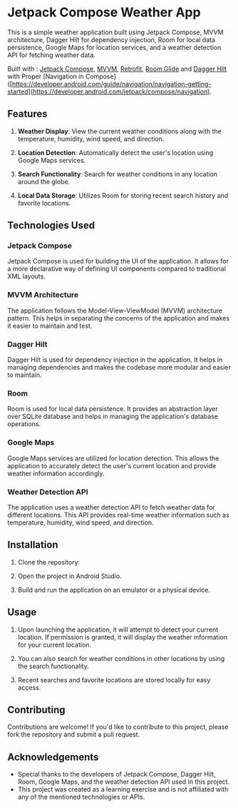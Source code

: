 # Jetpack Compose Weather App

This is a simple weather application built using Jetpack Compose, MVVM architecture, Dagger Hilt for dependency injection, Room for local data persistence, Google Maps for location services, and a weather detection API for fetching weather data.


Built with  : [Jetpack Compose](https://developer.android.com/courses/jetpack-compose/course?gad_source=1&gclid=CjwKCAjwkuqvBhAQEiwA65XxQJ6iKaj_gYEWfpVjaEcHSa7lKuzhG82680HbKaNn4GI_L-CRjCLvTxoCbLQQAvD_BwE&gclsrc=aw.ds), [MVVM](https://developer.android.com/topic/libraries/architecture/viewmodel?gclid=CjwKCAjw5dqgBhBNEiwA7PryaEGGNXBuF_269i5vAml9SedixRgYXYfktdB8NOZm__qJWmdN6hpUahoC2IQQAvD_BwE&gclsrc=aw.ds#kotlin_1), [Retrofit](https://square.github.io/retrofit/), [Room](https://developer.android.com/training/data-storage/room),[Glide](https://github.com/bumptech/glide) and [Dagger Hilt](https://developer.android.com/training/dependency-injection/hilt-android) with Proper [Navigation in Compose]([https://developer.android.com/guide/navigation/navigation-getting-started](https://developer.android.com/jetpack/compose/navigation).

## Features

1. **Weather Display**: View the current weather conditions along with the temperature, humidity, wind speed, and direction.

2. **Location Detection**: Automatically detect the user's location using Google Maps services.

3. **Search Functionality**: Search for weather conditions in any location around the globe.

4. **Local Data Storage**: Utilizes Room for storing recent search history and favorite locations.

## Technologies Used

### Jetpack Compose
Jetpack Compose is used for building the UI of the application. It allows for a more declarative way of defining UI components compared to traditional XML layouts.

### MVVM Architecture
The application follows the Model-View-ViewModel (MVVM) architecture pattern. This helps in separating the concerns of the application and makes it easier to maintain and test.

### Dagger Hilt
Dagger Hilt is used for dependency injection in the application. It helps in managing dependencies and makes the codebase more modular and easier to maintain.

### Room
Room is used for local data persistence. It provides an abstraction layer over SQLite database and helps in managing the application's database operations.

### Google Maps
Google Maps services are utilized for location detection. This allows the application to accurately detect the user's current location and provide weather information accordingly.

### Weather Detection API
The application uses a weather detection API to fetch weather data for different locations. This API provides real-time weather information such as temperature, humidity, wind speed, and direction.

## Installation

1. Clone the repository:


2. Open the project in Android Studio.

3. Build and run the application on an emulator or a physical device.

## Usage

1. Upon launching the application, it will attempt to detect your current location. If permission is granted, it will display the weather information for your current location.

2. You can also search for weather conditions in other locations by using the search functionality.

3. Recent searches and favorite locations are stored locally for easy access.

## Contributing

Contributions are welcome! If you'd like to contribute to this project, please fork the repository and submit a pull request.

## Acknowledgements

- Special thanks to the developers of Jetpack Compose, Dagger Hilt, Room, Google Maps, and the weather detection API used in this project.
- This project was created as a learning exercise and is not affiliated with any of the mentioned technologies or APIs.
